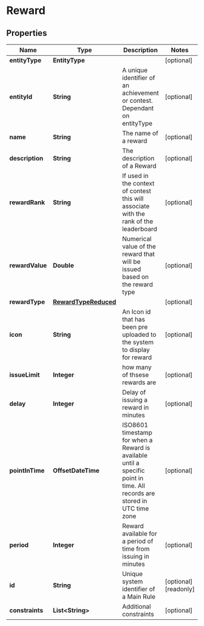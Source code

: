 

# Reward


## Properties

Name | Type | Description | Notes
------------ | ------------- | ------------- | -------------
**entityType** | **EntityType** |  |  [optional]
**entityId** | **String** | A unique identifier of an achievement or contest. Dependant on entityType |  [optional]
**name** | **String** | The name of a reward |  [optional]
**description** | **String** | The description of a Reward |  [optional]
**rewardRank** | **String** | If used in the context of contest this will associate with the rank of the leaderboard |  [optional]
**rewardValue** | **Double** | Numerical value of the reward that will be issued based on the reward type |  [optional]
**rewardType** | [**RewardTypeReduced**](RewardTypeReduced.md) |  |  [optional]
**icon** | **String** | An Icon id that has been pre uploaded to the system to display for reward |  [optional]
**issueLimit** | **Integer** | how many of thsese rewards are |  [optional]
**delay** | **Integer** | Delay of issuing a reward in minutes |  [optional]
**pointInTime** | **OffsetDateTime** | ISO8601 timestamp for when a Reward is available until a specific point in time. All records are stored in UTC time zone |  [optional]
**period** | **Integer** | Reward available for a period of time from issuing in minutes |  [optional]
**id** | **String** | Unique system identifier of a Main Rule |  [optional] [readonly]
**constraints** | **List&lt;String&gt;** | Additional constraints |  [optional]



